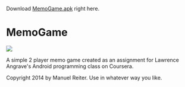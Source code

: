 Download [MemoGame.apk](https://bitbucket.org/m_reiter/memogame/downloads/MemoGame.apk) right here.
# MemoGame

![](http://mrpics.bitbucket.org/MemoGame/screens/screen.png)

A simple 2 player memo game created as an assignment for Lawrence Angrave's Android programming class on Coursera.

Copyright 2014 by Manuel Reiter. Use in whatever way you like.